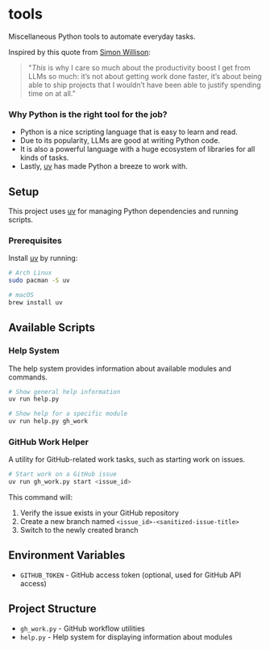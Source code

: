 # tools

Miscellaneous Python tools to automate everyday tasks.

Inspired by this quote from [Simon Willison](https://simonwillison.net):

> "*This* is why I care so much about the productivity boost I get from LLMs so much: it’s not about getting work done faster, it’s about being able to ship projects that I wouldn’t have been able to justify spending time on at all."

### Why Python is the right tool for the job?

* Python is a nice scripting language that is easy to learn and read.
* Due to its popularity, LLMs are good at writing Python code.
* It is also a powerful language with a huge ecosystem of libraries for all kinds of tasks.
* Lastly, [uv](https://github.com/astral-sh/uv) has made Python a breeze to work with.

## Setup

This project uses [uv](https://github.com/astral-sh/uv) for managing Python dependencies and running scripts.

### Prerequisites

Install [uv](https://github.com/astral-sh/uv) by running:

```bash
# Arch Linux
sudo pacman -S uv

# macOS
brew install uv
```

## Available Scripts

### Help System

The help system provides information about available modules and commands.

```bash
# Show general help information
uv run help.py

# Show help for a specific module
uv run help.py gh_work
```

### GitHub Work Helper

A utility for GitHub-related work tasks, such as starting work on issues.

```bash
# Start work on a GitHub issue
uv run gh_work.py start <issue_id>
```

This command will:
1. Verify the issue exists in your GitHub repository
2. Create a new branch named `<issue_id>-<sanitized-issue-title>`
3. Switch to the newly created branch

## Environment Variables

- `GITHUB_TOKEN` - GitHub access token (optional, used for GitHub API access)

## Project Structure

- `gh_work.py` - GitHub workflow utilities
- `help.py` - Help system for displaying information about modules
